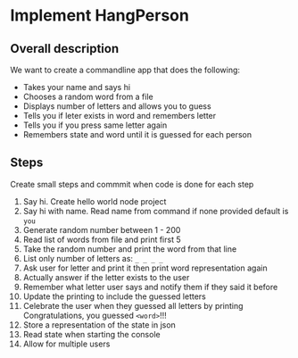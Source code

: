 # Implement HangPerson

## Overall description

We want to create a commandline app that does the following:

- Takes your name and says hi
- Chooses a random word from a file
- Displays number of letters and allows you to guess
- Tells you if leter exists in word and remembers letter
- Tells you if you press same letter again
- Remembers state and word until it is guessed for each person

## Steps

Create small steps and commmit when code is done for each step

1. Say hi. Create hello world node project
2. Say hi with name. Read name from command if none provided default is `you`
3. Generate random number between 1 - 200
4. Read list of words from file and print first 5
5. Take the random number and print the word from that line
6. List only number of letters as: `_ _ _ _`
7. Ask user for letter and print it then print word representation again
8. Actually answer if the letter exists to the user
9. Remember what letter user says and notify them if they said it before
10. Update the printing to include the guessed letters
11. Celebrate the user when they guessed all letters by printing Congratulations, you guessed `<word>`!!!
12. Store a representation of the state in json
13. Read state when starting the console
14. Allow for multiple users
